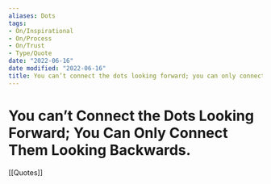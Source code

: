 ```yaml
---
aliases: Dots
tags:
- On/Inspirational
- On/Process
- On/Trust
- Type/Quote
date: "2022-06-16"
date modified: "2022-06-16"
title: You can’t connect the dots looking forward; you can only connect them looking backwards.
---
```


# You can’t Connect the Dots Looking Forward; You Can Only Connect Them Looking Backwards.
[[Quotes]]
